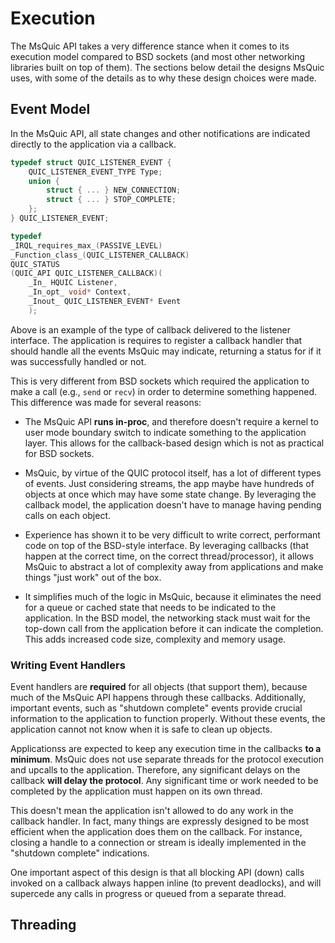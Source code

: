 Execution
======

The MsQuic API takes a very difference stance when it comes to its execution model compared to BSD sockets (and most other networking libraries built on top of them).
The sections below detail the designs MsQuic uses, with some of the details as to why these design choices were made.

## Event Model

In the MsQuic API, all state changes and other notifications are indicated directly to the application via a callback.

```c
typedef struct QUIC_LISTENER_EVENT {
    QUIC_LISTENER_EVENT_TYPE Type;
    union {
        struct { ... } NEW_CONNECTION;
        struct { ... } STOP_COMPLETE;
    };
} QUIC_LISTENER_EVENT;

typedef
_IRQL_requires_max_(PASSIVE_LEVEL)
_Function_class_(QUIC_LISTENER_CALLBACK)
QUIC_STATUS
(QUIC_API QUIC_LISTENER_CALLBACK)(
    _In_ HQUIC Listener,
    _In_opt_ void* Context,
    _Inout_ QUIC_LISTENER_EVENT* Event
    );
```

Above is an example of the type of callback delivered to the listener interface.
The application is requires to register a callback handler that should handle all the events MsQuic may indicate, returning a status for if it was successfully handled or not.

This is very different from BSD sockets which required the application to make a call (e.g., `send` or `recv`) in order to determine something happened.
This difference was made for several reasons:

- The MsQuic API **runs in-proc**, and therefore doesn't require a kernel to user mode boundary switch to indicate something to the application layer. This allows for the callback-based design which is not as practical for BSD sockets.

- MsQuic, by virtue of the QUIC protocol itself, has a lot of different types of events. Just considering streams, the app maybe have hundreds of objects at once which may have some state change. By leveraging the callback model, the application doesn't have to manage having pending calls on each object.

- Experience has shown it to be very difficult to write correct, performant code on top of the BSD-style interface. By leveraging callbacks (that happen at the correct time, on the correct thread/processor), it allows MsQuic to abstract a lot of complexity away from applications and make things "just work" out of the box.

- It simplifies much of the logic in MsQuic, because it eliminates the need for a queue or cached state that needs to be indicated to the application. In the BSD model, the networking stack must wait for the top-down call from the application before it can indicate the completion. This adds increased code size, complexity and memory usage.

### Writing Event Handlers

Event handlers are **required** for all objects (that support them), because much of the MsQuic API happens through these callbacks.
Additionally, important events, such as "shutdown complete" events provide crucial information to the application to function properly.
Without these events, the application cannot not know when it is safe to clean up objects.

Applicationss are expected to keep any execution time in the callbacks **to a minimum**.
MsQuic does not use separate threads for the protocol execution and upcalls to the application.
Therefore, any significant delays on the callback **will delay the protocol**.
Any significant time or work needed to be completed by the application must happen on its own thread.

This doesn't mean the application isn't allowed to do any work in the callback handler.
In fact, many things are expressly designed to be most efficient when the application does them on the callback.
For instance, closing a handle to a connection or stream is ideally implemented in the "shutdown complete" indications.

One important aspect of this design is that all blocking API (down) calls invoked on a callback always happen inline (to prevent deadlocks), and will supercede any calls in progress or queued from a separate thread.

## Threading


